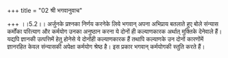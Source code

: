 +++
title = "02 श्री भगवानुवाच"

+++
।।5.2।। अर्जुनके प्रश्नका निर्णय करनेके लिये भगवान् अपना अभिप्राय बतलाते
हुए बोले संन्यास कर्मोंका परित्याग और कर्मयोग उनका अनुष्ठान करना ये
दोनों ही कल्याणकारक अर्थात् मुक्तिके देनेवाले हैं। यद्यपि ज्ञानकी
उत्पत्तिमें हेतु होनेसे ये दोनोंही कल्याणकारक हैं तथापि कल्याणके उन
दोनों कारणोंमें ज्ञानरहित केवल संन्यासकी अपेक्षा कर्मयोग श्रेष्ठ है। इस
प्रकार भगवान् कर्मयोगकी स्तुति करते हैं।

